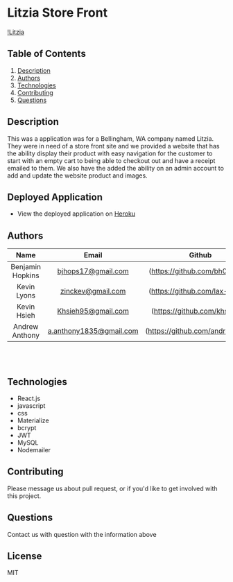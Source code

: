 # Litzia Store Front

[!Litzia](utils/images/screenshot.PNG)

## Table of Contents

1. [Description](#description)
2. [Authors](#authors)
3. [Technologies](#technologies)
4. [Contributing](#contributing)
5. [Questions](#questions)

## Description

This was a application was for a Bellingham, WA company named Litzia. They were in need of a store front site and we provided a website that has the ability display their product with easy navigation for the customer to start with an empty cart to being able to checkout out and have a receipt emailed to them. We also have the added the ability on an admin account to add and update the website product and images.

## Deployed Application

- View the deployed application on [Heroku](https://l-z-mount-bjh.herokuapp.com/)

## Authors

|       Name       |          Email          |             Github              |                        LinkedIn                         |
| :--------------: | :---------------------: | :-----------------------------: | :-----------------------------------------------------: |
| Benjamin Hopkins |   bjhops17@gmail.com    |  (https://github.com/bh007183)  |   (https://www.linkedin.com/in/ben-hopkins-24a41357/)   |
|   Kevin Lyons    |    zinckev@gmail.com    | (https://github.com/lax-walrus) |  (https://www.linkedin.com/in/kevin-lyons-237a171b9/)   |
|   Kevin Hsieh    |   Khsieh95@gmail.com    |  (https://github.com/khsieh95)  |       (https://www.linkedin.com/in/kevinwjhsieh/)       |
|  Andrew Anthony  | a.anthony1835@gmail.com | (https://github.com/andrew1835) | (https://www.linkedin.com/in/andrew-anthony-a62357159/) |

<br>
<br>

## Technologies

- React.js
- javascript
- css
- Materialize
- bcrypt
- JWT
- MySQL
- Nodemailer

## Contributing

Please message us about pull request, or if you'd like to get involved with this project.

## Questions

Contact us with question with the information above

## License

MIT
